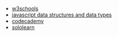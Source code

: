 - [w3schools](http://www.w3schools.com/)
- [javascript data structures and data types](https://developer.mozilla.org/en-US/docs/Web/JavaScript/Data_structures)
- [codecademy](https://www.codecademy.com/learn/php)
- [sololearn](https://www.sololearn.com/Play/PHP#)
